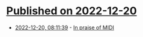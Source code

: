 # [Published on 2022-12-20](index.md)

* [2022-12-20, 08:11:39](https://news.ycombinator.com/item?id=34063028) - [In praise of MIDI](https://www.theregister.com/2022/12/19/in_praise_of_midi_techs/)
